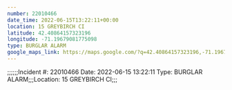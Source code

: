 ```yaml
---
number: 22010466
date_time: 2022-06-15T13:22:11+00:00
location: 15 GREYBIRCH CI
latitude: 42.40864157323196
longitude: -71.19679081775098
type: BURGLAR ALARM
google_maps_link: https://maps.google.com/?q=42.40864157323196,-71.19679081775098
---
```


;;;;;;Incident #: 22010466   Date: 2022-06-15 13:22:11   Type: BURGLAR ALARM;;;Location: 15 GREYBIRCH CI;;;
